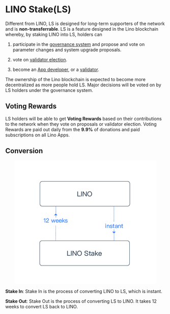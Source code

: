 # LINO Stake(LS)

Different from LINO, LS is designed for long-term supporters of the network and is **non-transferrable**. LS is a feature designed in the Lino blockchain whereby, by staking LINO into LS, holders can

1. participate in the [governance system](../blockchain/governance.html) and propose and vote on parameter changes and system upgrade proposals.

2. vote on [validator election](../blockchain/validator.html).

3. become an [App developer](../blockchain/developer.html), or a [validator](../blockchain/validator.html).

The ownership of the Lino blockchain is expected to become more decentralized as more people hold LS. Major decisions will be voted on by LS holders under the governance system.

## Voting Rewards

LS holders will be able to get **Voting Rewards** based on their contributions to the network when they vote on proposals or validator election. Voting Rewards are paid out daily from the **9.9%** of donations and paid subscriptions on all Lino Apps.

## Conversion

<p align="center" style="text-align: center;"><img align="center" src="../.vuepress/public/ls.jpg" /></p>

**Stake In**: Stake In is the process of converting LINO to LS, which is instant.

**Stake Out**: Stake Out is the process of converting LS to LINO. It takes 12 weeks to convert LS back to LINO.
